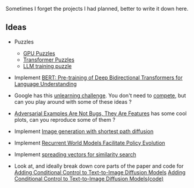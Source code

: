 Sometimes I forget the projects I had planned, better to write it down here.

## Ideas
- Puzzles
  - [GPU Puzzles](https://github.com/srush/GPU-Puzzles)
  - [Transformer Puzzles](https://github.com/srush/Transformer-Puzzles)
  - [LLM training puzzle](https://github.com/srush/LLM-Training-Puzzles)

- Implement [BERT: Pre-training of Deep Bidirectional Transformers for Language Understanding](https://arxiv.org/pdf/1810.04805.pdf)

- Google has this [unlearning challenge](https://nbviewer.org/github/unlearning-challenge/starting-kit/blob/main/unlearning-CIFAR10.ipynb). You don't need to [compete](https://neurips.cc/Conferences/2023/CompetitionTrack), but can you play around with some of these ideas ? 

- [Adversarial Examples Are Not Bugs, They Are Features](https://arxiv.org/pdf/1905.02175.pdf) has some cool plots, can you reproduce some of them ? 

- Implement [Image generation with shortest path diffusion](https://arxiv.org/pdf/2306.00501.pdf)

- Implement [Recurrent World Models Facilitate Policy Evolution](./reinforcement-learning/recurrent_world_models_faciliate_policy_evolution.md)

- Implement [spreading vectors for similarity search](https://arxiv.org/pdf/1806.03198.pdf)

- Look at, and ideally break down core parts of the paper and code for [Adding Conditional Control to Text-to-Image Diffusion Models](https://arxiv.org/abs/2302.05543) [Adding Conditional Control to Text-to-Image Diffusion Models(code)](https://github.com/lllyasviel/ControlNet)

